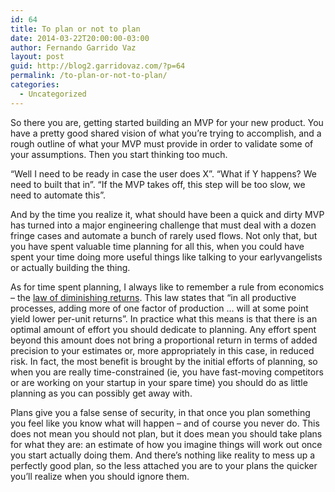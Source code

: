 ```yaml
---
id: 64
title: To plan or not to plan
date: 2014-03-22T20:00:00-03:00
author: Fernando Garrido Vaz
layout: post
guid: http://blog2.garridovaz.com/?p=64
permalink: /to-plan-or-not-to-plan/
categories:
  - Uncategorized
---
```

So there you are, getting started building an MVP for your new product. You have a pretty good shared vision of what you&#8217;re trying to accomplish, and a rough outline of what your MVP must provide in order to validate some of your assumptions. Then you start thinking too much.

&#8220;Well I need to be ready in case the user does X&#8221;. &#8220;What if Y happens? We need to built that in&#8221;. &#8220;If the MVP takes off, this step will be too slow, we need to automate this&#8221;.

And by the time you realize it, what should have been a quick and dirty MVP has turned into a major engineering challenge that must deal with a dozen fringe cases and automate a bunch of rarely used flows. Not only that, but you have spent valuable time planning for all this, when you could have spent your time doing more useful things like talking to your earlyvangelists or actually building the thing.

As for time spent planning, I always like to remember a rule from economics &#8211; the [law of diminishing returns](http://en.wikipedia.org/wiki/Diminishing_returns). This law states that &#8220;in all productive processes, adding more of one factor of production &#8230; will at some point yield lower per-unit returns&#8221;. In practice what this means is that there is an optimal amount of effort you should dedicate to planning. Any effort spent beyond this amount does not bring a proportional return in terms of added precision to your estimates or, more appropriately in this case, in reduced risk. In fact, the most benefit is brought by the initial efforts of planning, so when you are really time-constrained (ie, you have fast-moving competitors or are working on your startup in your spare time) you should do as little planning as you can possibly get away with. 

Plans give you a false sense of security, in that once you plan something you feel like you know what will happen &#8211; and of course you never do. This does not mean you should not plan, but it does mean you should take plans for what they are: an estimate of how you imagine things will work out once you start actually doing them. And there&#8217;s nothing like reality to mess up a perfectly good plan, so the less attached you are to your plans the quicker you&#8217;ll realize when you should ignore them.